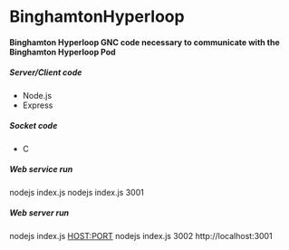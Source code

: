 # BinghamtonHyperloop

#### Binghamton Hyperloop GNC code necessary to communicate with the Binghamton Hyperloop Pod
##### Server/Client code
  - Node.js
  - Express
##### Socket code
  - C



##### Web service run
  nodejs index.js <PORT>
  nodejs index.js 3001

##### Web server run
  nodejs index.js <PORT> <HOST:PORT>
  nodejs index.js 3002 http://localhost:3001